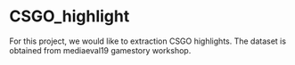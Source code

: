 # CSGO_highlight

For this project, we would like to extraction CSGO highlights. 
The dataset is obtained from mediaeval19 gamestory workshop.